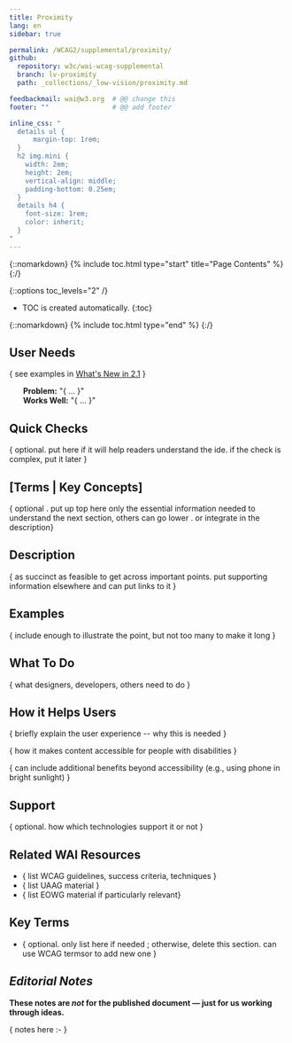 ```yaml
---
title: Proximity
lang: en
sidebar: true

permalink: /WCAG2/supplemental/proximity/
github: 
  repository: w3c/wai-wcag-supplemental
  branch: lv-proximity
  path: _collections/_low-vision/proximity.md

feedbackmail: wai@w3.org  # @@ change this
footer: ""                # @@ add footer

inline_css: "
  details ul {
      margin-top: 1rem;
  }
  h2 img.mini {
    width: 2em;
    height: 2em;
    vertical-align: middle;
    padding-bottom: 0.25em;
  }
  details h4 {
    font-size: 1rem;
    color: inherit;
  }
"
---
```


{::nomarkdown}
{% include toc.html type="start" title="Page Contents" %}
{:/}

{::options toc_levels="2" /}

-   TOC is created automatically.
{:toc}

{::nomarkdown}
{% include toc.html type="end" %}
{:/}

## User Needs
{ see examples in [What's New in 2.1](https://www.w3.org/WAI/standards-guidelines/wcag/new-in-21/) }

<div style="margin-left: 25px"><strong>Problem:</strong> "{ ... }"</div>
<div style="margin-left: 25px"><strong>Works Well:</strong> "{ ... }"</div>

## Quick Checks

{ optional. put here if it will help readers understand the ide. if the check is complex, put it later }

##  [Terms | Key Concepts]

{ optional . put up top here only the essential information needed to understand the next section, others can go lower . or integrate in the description}

##  Description

{ as succinct as feasible to get across important points. put supporting information elsewhere and can put links to it }

##  Examples

{ include enough to illustrate the point, but not too many to make it long }

##  What To Do

{ what designers, developers, others need to do }

##  How it Helps Users

{ briefly explain the user experience -- why this is needed }

{ how it makes content accessible for people with disabilities }

{ can include additional benefits beyond accessibility (e.g., using phone in bright sunlight) }

##  Support

{ optional. how which technologies support it or not }

##  Related WAI Resources

* { list WCAG guidelines, success criteria, techniques }
* { list UAAG material }
* { list EOWG material if particularly relevant}

##  Key Terms

* { optional. only list here if needed ; otherwise, delete this section. can use WCAG termsor to add new one }

##  <em>Editorial Notes </em>

<strong>These notes are <em>not</em> for the published document &mdash; just for us working through ideas.</strong>

{ notes here :- }
